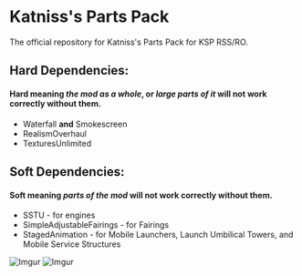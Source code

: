 # Katniss's Parts Pack
The official repository for Katniss's Parts Pack for KSP RSS/RO.

## Hard Dependencies:
#### Hard meaning *the mod as a whole*, or *large parts of it* will not work correctly without them.
* Waterfall **and** Smokescreen
* RealismOverhaul
* TexturesUnlimited
## Soft Dependencies:
#### Soft meaning *parts of the mod* will not work correctly without them.
* SSTU - for engines
* SimpleAdjustableFairings - for Fairings
* StagedAnimation - for Mobile Launchers, Launch Umbilical Towers, and Mobile Service Structures

![Imgur](https://i.imgur.com/OgFIABo.png)
![Imgur](https://i.imgur.com/pcO3695.png)
